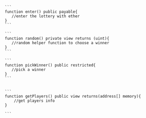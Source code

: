     
    ```
    function enter() public payable{
       //enter the lottery with ether
    }
    ```
    
    ```
    function random() private view returns (uint){
       //random helper function to choose a winner
    }
    ```
    
    ```
    function pickWinner() public restricted{
       //pick a winner
    }
    ```
    

    ```
    function getPlayers() public view returns(address[] memory){
        //get players info
    }

    ```
    


